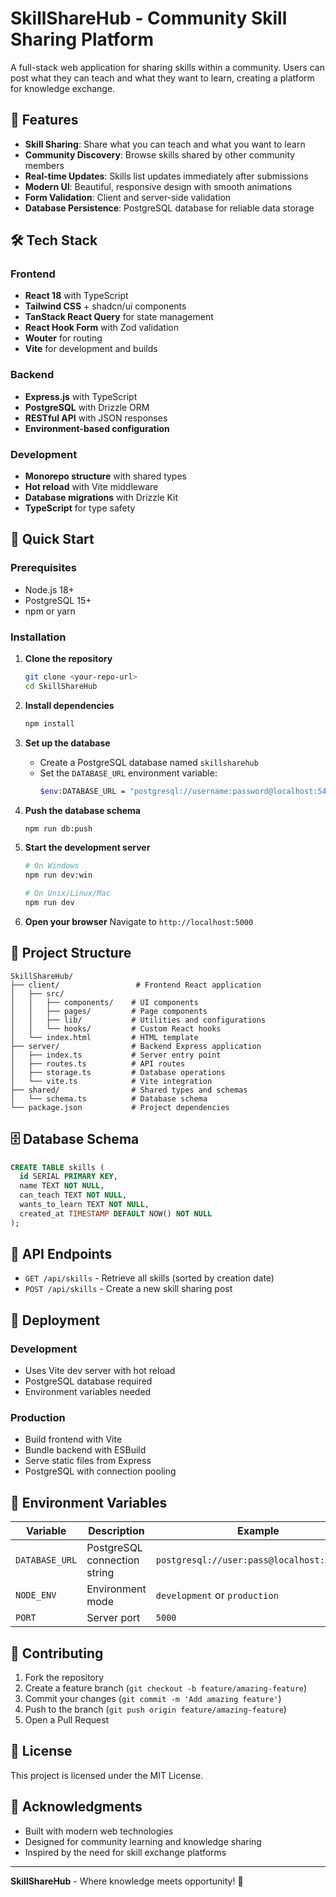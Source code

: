 # SkillShareHub - Community Skill Sharing Platform

A full-stack web application for sharing skills within a community. Users can post what they can teach and what they want to learn, creating a platform for knowledge exchange.

## 🌟 Features

- **Skill Sharing**: Share what you can teach and what you want to learn
- **Community Discovery**: Browse skills shared by other community members
- **Real-time Updates**: Skills list updates immediately after submissions
- **Modern UI**: Beautiful, responsive design with smooth animations
- **Form Validation**: Client and server-side validation
- **Database Persistence**: PostgreSQL database for reliable data storage

## 🛠️ Tech Stack

### Frontend
- **React 18** with TypeScript
- **Tailwind CSS** + shadcn/ui components
- **TanStack React Query** for state management
- **React Hook Form** with Zod validation
- **Wouter** for routing
- **Vite** for development and builds

### Backend
- **Express.js** with TypeScript
- **PostgreSQL** with Drizzle ORM
- **RESTful API** with JSON responses
- **Environment-based configuration**

### Development
- **Monorepo structure** with shared types
- **Hot reload** with Vite middleware
- **Database migrations** with Drizzle Kit
- **TypeScript** for type safety

## 🚀 Quick Start

### Prerequisites
- Node.js 18+ 
- PostgreSQL 15+
- npm or yarn

### Installation

1. **Clone the repository**
   ```bash
   git clone <your-repo-url>
   cd SkillShareHub
   ```

2. **Install dependencies**
   ```bash
   npm install
   ```

3. **Set up the database**
   - Create a PostgreSQL database named `skillsharehub`
   - Set the `DATABASE_URL` environment variable:
     ```bash
     $env:DATABASE_URL = "postgresql://username:password@localhost:5432/skillsharehub"
     ```

4. **Push the database schema**
   ```bash
   npm run db:push
   ```

5. **Start the development server**
   ```bash
   # On Windows
   npm run dev:win
   
   # On Unix/Linux/Mac
   npm run dev
   ```

6. **Open your browser**
   Navigate to `http://localhost:5000`

## 📁 Project Structure

```
SkillShareHub/
├── client/                 # Frontend React application
│   ├── src/
│   │   ├── components/    # UI components
│   │   ├── pages/         # Page components
│   │   ├── lib/           # Utilities and configurations
│   │   └── hooks/         # Custom React hooks
│   └── index.html         # HTML template
├── server/                # Backend Express application
│   ├── index.ts           # Server entry point
│   ├── routes.ts          # API routes
│   ├── storage.ts         # Database operations
│   └── vite.ts            # Vite integration
├── shared/                # Shared types and schemas
│   └── schema.ts          # Database schema
└── package.json           # Project dependencies
```

## 🗄️ Database Schema

```sql
CREATE TABLE skills (
  id SERIAL PRIMARY KEY,
  name TEXT NOT NULL,
  can_teach TEXT NOT NULL,
  wants_to_learn TEXT NOT NULL,
  created_at TIMESTAMP DEFAULT NOW() NOT NULL
);
```

## 🔧 API Endpoints

- `GET /api/skills` - Retrieve all skills (sorted by creation date)
- `POST /api/skills` - Create a new skill sharing post

## 🚀 Deployment

### Development
- Uses Vite dev server with hot reload
- PostgreSQL database required
- Environment variables needed

### Production
- Build frontend with Vite
- Bundle backend with ESBuild
- Serve static files from Express
- PostgreSQL with connection pooling

## 📝 Environment Variables

| Variable | Description | Example |
|----------|-------------|---------|
| `DATABASE_URL` | PostgreSQL connection string | `postgresql://user:pass@localhost:5432/db` |
| `NODE_ENV` | Environment mode | `development` or `production` |
| `PORT` | Server port | `5000` |

## 🤝 Contributing

1. Fork the repository
2. Create a feature branch (`git checkout -b feature/amazing-feature`)
3. Commit your changes (`git commit -m 'Add amazing feature'`)
4. Push to the branch (`git push origin feature/amazing-feature`)
5. Open a Pull Request

## 📄 License

This project is licensed under the MIT License.

## 🙏 Acknowledgments

- Built with modern web technologies
- Designed for community learning and knowledge sharing
- Inspired by the need for skill exchange platforms

---

**SkillShareHub** - Where knowledge meets opportunity! 🚀 